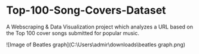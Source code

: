 # Top-100-Song-Covers-Dataset
A Webscraping &amp; Data Visualization project which analyzes a URL based on the Top 100 cover songs submitted for popular music.

![Image of Beatles graph](C:\Users\admir\downloads\beatles graph.png)
